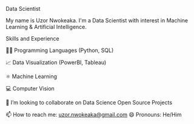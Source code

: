Data Scientist

My name is Uzor Nwokeaka. I'm a Data Scientist with interest in Machine Learning & Artificial Intelligence.  

Skills and Experience

👩‍💻 Programming Languages (Python, SQL)

📈 Data Visualization (PowerBI, Tableau)

⚛ Machine Learning

💻 Computer Vision

👯 I’m looking to collaborate on Data Science Open Source Projects

📫 How to reach me: uzor.nwokeaka@gmail.com
😄 Pronouns: He/Him

